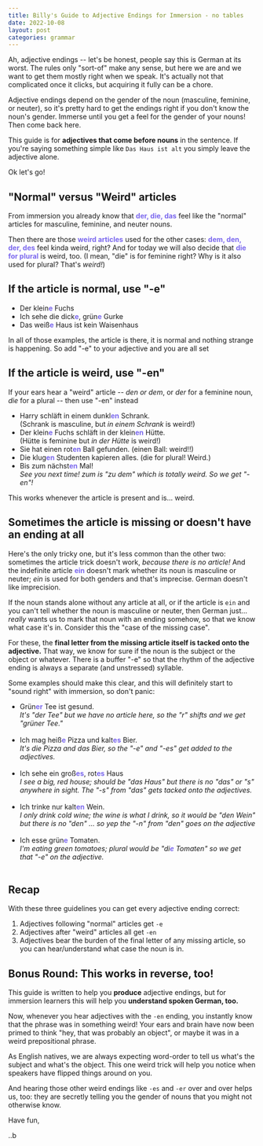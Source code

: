 ```yaml
---
title: Billy's Guide to Adjective Endings for Immersion - no tables
date: 2022-10-08
layout: post
categories: grammar
---
```


Ah, adjective endings -- let's be honest, people say this is German at its worst. The rules only "sort-of" make any sense, but here we are and we want to get them mostly right when we speak. It's actually not that complicated once it clicks, but acquiring it fully can be a chore.

Adjective endings depend on the gender of the noun (masculine, feminine, or neuter), so it's pretty hard to get the endings right if you don't know the noun's gender. Immerse until you get a feel for the gender of your nouns! Then come back here.

This guide is for **adjectives that come before nouns** in the sentence. If you're saying something simple like `Das Haus ist alt` you simply leave the adjective alone.

Ok let's go!

## "Normal" versus "Weird" articles

From immersion you already know that <span style="color: mediumslateblue; font-weight: bold">der, die, das</span> feel like the "normal" articles for masculine, feminine, and neuter nouns.

Then there are those <span style="color: mediumslateblue; font-weight: bold">weird articles</span> used for the other cases: <span style="color: mediumslateblue; font-weight: bold">dem, den, der, des</span> feel kinda weird, right? And for today we will also decide that <span style="color: mediumslateblue; font-weight: bold">die for plural</span> is weird, too. (I mean, "die" is for feminine right? Why is it also used for plural? That's _weird!_)

## If the article is normal, use "-e"

- Der klein<span style="color: mediumslateblue; font-weight: bold">e</span> Fuchs
- Ich sehe die dick<span style="color: mediumslateblue; font-weight: bold">e</span>, grün<span style="color: mediumslateblue; font-weight: bold">e</span> Gurke
- Das weiß<span style="color: mediumslateblue; font-weight: bold">e</span> Haus ist kein Waisenhaus

In all of those examples, the article is there, it is normal and nothing strange is happening. So add "-e" to your adjective and you are all set

## If the article is weird, use "-en"

If your ears hear a "weird" article -- _den or dem_, or _der_ for a feminine noun, _die_ for a plural -- then use "-en" instead

- Harry schläft in einem dunkl<span style="color: mediumslateblue; font-weight: bold">en</span> Schrank. <br/>(Schrank is masculine, but _in einem Schrank_ is weird!)
- Der klein<span style="color: mediumslateblue; font-weight: bold">e</span> Fuchs schläft in der klein<span style="color: mediumslateblue; font-weight: bold">en</span> Hütte. <br/>(Hütte is feminine but _in der Hütte_ is weird!)
- Sie hat einen rot<span style="color: mediumslateblue; font-weight: bold">en</span> Ball gefunden. (einen Ball: weird!!)
- Die klug<span style="color: mediumslateblue; font-weight: bold">en</span> Studenten kapieren alles. (die for plural! Weird.)
- Bis zum nächst<span style="color: mediumslateblue; font-weight: bold">en</span> Mal! <br/> _See you next time! zum is "zu dem" which is totally weird. So we get "-en"!_

This works whenever the article is present and is... weird.

## Sometimes the article is missing or doesn't have an ending at all

Here's the only tricky one, but it's less common than the other two: sometimes the article trick doesn't work, _because there is no article!_ And the indefinite article <span style="color: mediumslateblue; font-weight: bold">ein</span> doesn't mark whether its noun is masculine or neuter; _ein_ is used for both genders and that's imprecise. German doesn't like imprecision.

If the noun stands alone without any article at all, or if the article is `ein` and you can't tell whether the noun is masculine or neuter, then German just... _really_ wants us to mark that noun with an ending somehow, so that we know what case it's in. Consider this the "case of the missing case".

For these, the **final letter from the missing article itself is tacked onto the adjective.** That way, we know for sure if the noun is the subject or the object or whatever. There is a buffer "-e" so that the rhythm of the adjective ending is always a separate (and unstressed) syllable.

Some examples should make this clear, and this will definitely start to "sound right" with immersion, so don't panic:

- Grün<span style="color: mediumslateblue; font-weight: bold">er</span> Tee ist gesund. <br/> _It's "der Tee" but we have no article here, so the "r" shifts and we get "grüner Tee."_<br/><br/>
- Ich mag heiß<span style="color: mediumslateblue; font-weight: bold">e</span> Pizza und kalt<span style="color: mediumslateblue; font-weight: bold">es</span> Bier. <br/> _It's die Pizza and das Bier, so the "-e" and "-es" get added to the adjectives._ <br/><br/>
- Ich sehe ein groß<span style="color: mediumslateblue; font-weight: bold">es</span>, rot<span style="color: mediumslateblue; font-weight: bold">es</span> Haus <br/> _I see a big, red house; should be "das Haus" but there is no "das" or "s" anywhere in sight. The "-s" from "das" gets tacked onto the adjectives._ <br/><br/>
- Ich trinke nur kalt<span style="color: mediumslateblue; font-weight: bold">en</span> Wein. <br/> _I only drink cold wine; the wine is what I drink, so it would be "den Wein" but there is no "den" ... so yep the "-n" from "den" goes on the adjective_ <br/><br/>
- Ich esse grün<span style="color: mediumslateblue; font-weight: bold">e</span> Tomaten. <br/>_I'm eating green tomatoes; plural would be "di<span style="color: mediumslateblue; font-weight: bold">e</span> Tomaten" so we get that "-e" on the adjective._ <br/><br/>

## Recap

With these three guidelines you can get every adjective ending correct:

1. Adjectives following "normal" articles get `-e`
2. Adjectives after "weird" articles all get `-en`
3. Adjectives bear the burden of the final letter of any missing article, so you can hear/understand what case the noun is in.

## Bonus Round: This works in reverse, too!

This guide is written to help you **produce** adjective endings, but for immersion learners this will help you **understand spoken German, too.**

Now, whenever you hear adjectives with the `-en` ending, you instantly know that the phrase was in something weird! Your ears and brain have now been primed to think "hey, that was probably an object", or maybe it was in a weird prepositional phrase.

As English natives, we are always expecting word-order to tell us what's the subject and what's the object. This one weird trick will help you notice when speakers have flipped things around on you.

And hearing those other weird endings like `-es` and `-er` over and over helps us, too: they are secretly telling you the gender of nouns that you might not otherwise know.

Have fun,

..b
